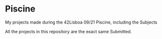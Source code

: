 # Piscine
My projects made during the 42Lisboa 09/21 Piscine, including the Subjects

All the projects in this repository are the exact same Submitted.

